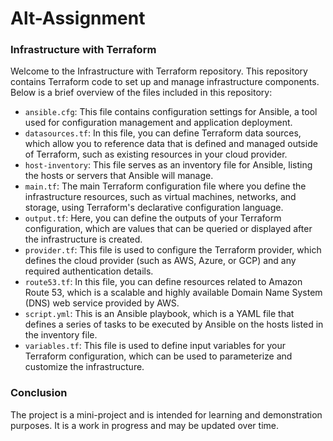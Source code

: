 # Alt-Assignment
### Infrastructure with Terraform

Welcome to the Infrastructure with Terraform repository. This repository contains Terraform code to set up and manage infrastructure components. Below is a brief overview of the files included in this repository:

- `ansible.cfg`: This file contains configuration settings for Ansible, a tool used for configuration management and application deployment.
- `datasources.tf`: In this file, you can define Terraform data sources, which allow you to reference data that is defined and managed outside of Terraform, such as existing resources in your cloud provider.
- `host-inventory`: This file serves as an inventory file for Ansible, listing the hosts or servers that Ansible will manage.
- `main.tf`: The main Terraform configuration file where you define the infrastructure resources, such as virtual machines, networks, and storage, using Terraform's declarative configuration language.
- `output.tf`: Here, you can define the outputs of your Terraform configuration, which are values that can be queried or displayed after the infrastructure is created.
- `provider.tf`: This file is used to configure the Terraform provider, which defines the cloud provider (such as AWS, Azure, or GCP) and any required authentication details.
- `route53.tf`: In this file, you can define resources related to Amazon Route 53, which is a scalable and highly available Domain Name System (DNS) web service provided by AWS.
- `script.yml`: This is an Ansible playbook, which is a YAML file that defines a series of tasks to be executed by Ansible on the hosts listed in the inventory file.
- `variables.tf`: This file is used to define input variables for your Terraform configuration, which can be used to parameterize and customize the infrastructure.
### Conclusion
The project is a mini-project and is intended for learning and demonstration purposes. It is a work in progress and may be updated over time.
